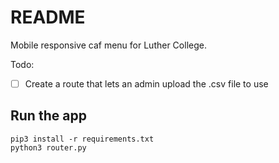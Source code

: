 # README

Mobile responsive caf menu for Luther College. 

Todo:
- [ ] Create a route that lets an admin upload the .csv file to use




## Run the app
```
pip3 install -r requirements.txt
python3 router.py
```

